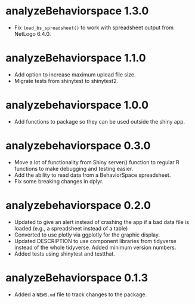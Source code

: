 # analyzeBehaviorspace 1.3.0

* Fix `load_bs_spreadsheet()` to work with spreadsheet output from
  NetLogo 6.4.0.

# analyzeBehaviorspace 1.1.0

* Add option to increase maximum upload file size.
* Migrate tests from shinytest to shinytest2.

# analyzebehaviorspace 1.0.0

* Add functions to package so they can be used outside the shiny app.

# analyzebehaviorspace 0.3.0

* Move a lot of functionality from Shiny server() function to regular R 
  functions to make debugging and testing easier.
* Add the ability to read data from a BehaviorSpace spreadsheet.
* Fix some breaking changes in dplyr.

# analyzebehaviorspace 0.2.0

* Updated to give an alert instead of crashing the app if a bad data file is 
  loaded (e.g., a spreadsheet instead of a table)
* Converted to use plotly via ggplotly for the graphic display.
* Updated DESCRIPTION to use component libraries from tidyverse instead of the 
  whole tidyverse. Added minimum version numbers.
* Added tests using shinytest and testthat.

# analyzeBehaviorspace 0.1.3

* Added a `NEWS.md` file to track changes to the package.
